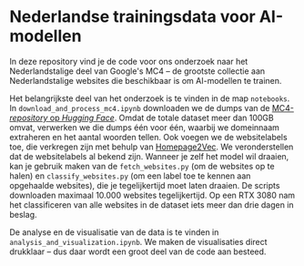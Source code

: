 # Nederlandse trainingsdata voor AI-modellen

In deze repository vind je de code voor ons onderzoek naar het Nederlandstalige deel van Google's MC4 – de grootste collectie aan Nederlandstalige websites die beschikbaar is om AI-modellen te trainen. 

Het belangrijkste deel van het onderzoek is te vinden in de map `notebooks`. In `download_and_process_mc4.ipynb` downloaden we de dumps van de [MC4-*repository* op *Hugging Face*](https://huggingface.co/datasets/mc4). Omdat de totale dataset meer dan 100GB omvat, verwerken we die dumps één voor één, waarbij we domeinnaam extraheren en het aantal woorden tellen. Ook voegen we de websitelabels toe, die verkregen zijn met behulp van [Homepage2Vec](https://github.com/epfl-dlab/homepage2vec). We veronderstellen dat de websitelabels al bekend zijn. Wanneer je zelf het model wil draaien, kan je gebruik maken van de `fetch_websites.py` (om de websites op te halen) en `classify_websites.py` (om een label toe te kennen aan opgehaalde websites), die je tegelijkertijd moet laten draaien. De scripts downloaden maximaal 10.000 websites tegelijkertijd. Op een RTX 3080 nam het classificeren van alle websites in de dataset iets meer dan drie dagen in beslag.

De analyse en de visualisatie van de data is te vinden in `analysis_and_visualization.ipynb`. We maken de visualisaties direct drukklaar – dus daar wordt een groot deel van de code aan besteed. 
